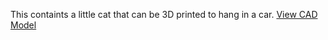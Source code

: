 This containts a little cat that can be 3D printed to hang in a car. [View CAD Model](https://cad.onshape.com/documents/d21a33514b8a9555b58937de/w/9fd29d5e37123e34be1623d7/e/a5f531ad238aae7f2740e71f?renderMode=0&uiState=6880ffc8694de337c4d8e1b1)

